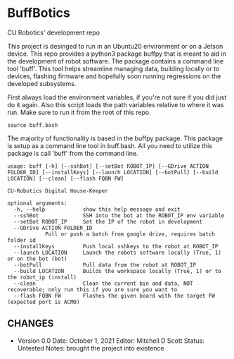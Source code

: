 # BuffBotics
CU Robotics' development repo

This project is desinged to run in an Ubuntu20 environment or on a Jetson device. This repo provides a python3 package buffpy that is meant to aid in the development of robot software. The package contains a command line tool 'buff'. This tool helps streamline managing data, building locally or to devices, flashing firmware and hopefully soon running regressions on the developed subsystems.

First always load the environment variables, if you're not sure if you did just do it again. Also this script loads the path variables relative to where it was run. Make sure to run it from the root of this repo.

	source buff.bash
	
The majority of functionality is based in the buffpy package. This package is setup as a command line tool in buff.bash. All you need to utilize this package is call 'buff' from the command line.

	usage: buff [-h] [--sshBot] [--setBot ROBOT_IP] [--GDrive ACTION FOLDER_ID] [--installKeys] [--launch LOCATION] [--botPull] [--build LOCATION] [--clean] [--flash FQBN FW]

	CU-Robotics Digital House-Keeper

	optional arguments:
	  -h, --help            show this help message and exit
	  --sshBot              SSH into the bot at the ROBOT_IP env variable
	  --setBot ROBOT_IP     Set the IP of the robot in development
	  --GDrive ACTION FOLDER_ID
				Pull or push a batch from google drive, requires batch folder id
	  --installKeys         Push local sshkeys to the robot at ROBOT_IP
	  --launch LOCATION     Launch the robots software locally (True, 1) or on the bot (bot)
	  --botPull             Pull data from the robot at ROBOT_IP
	  --build LOCATION      Builds the workspace locally (True, 1) or to the robot_ip (install)
	  --clean               Clean the current bin and data, NOT recoverable; only run this if you are sure you want to
	  --flash FQBN FW       Flashes the given board with the target FW (expected port is ACM0)

## CHANGES
 - Version 0.0
	Date: October 1, 2021
	Editor: Mitchell D Scott
	Status: Untested
	Notes: brought the project into existence

